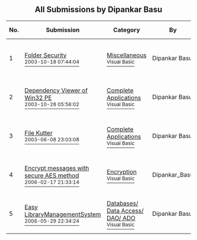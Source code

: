﻿<div align="center">

## All Submissions by Dipankar Basu

</div>

No.  | Submission | Category | By   | User Rating
---- | ---------- | -------- | ---- | -----------
1 | [Folder Security<br /><sup>2003-10-18 07:44:04</sup>](https://github.com/Planet-Source-Code/dipankar-basu-folder-security__1-49319) | [Miscellaneous<br /><sup>Visual Basic</sup>](../ByCategory/miscellaneous__1-1.md) | Dipankar Basu | 4.6 (32 globes from 7 users)
2 | [Dependency Viewer of Win32 PE<br /><sup>2003-10-28 05:56:02</sup>](https://github.com/Planet-Source-Code/dipankar-basu-dependency-viewer-of-win32-pe__1-49314) | [Complete Applications<br /><sup>Visual Basic</sup>](../ByCategory/complete-applications__1-27.md) | Dipankar Basu | 4.7 (28 globes from 6 users)
3 | [File Kutter<br /><sup>2003-06-08 23:03:08</sup>](https://github.com/Planet-Source-Code/dipankar-basu-file-kutter__1-52434) | [Complete Applications<br /><sup>Visual Basic</sup>](../ByCategory/complete-applications__1-27.md) | Dipankar Basu | 4.0 (20 globes from 5 users)
4 | [Encrypt messages with secure AES method<br /><sup>2006-02-17 21:33:14</sup>](https://github.com/Planet-Source-Code/dipankar-basu-encrypt-messages-with-secure-aes-method__1-64437) | [Encryption<br /><sup>Visual Basic</sup>](../ByCategory/encryption__1-48.md) | Dipankar\_Basu | 4.3 (13 globes from 3 users)
5 | [Easy LibraryManagementSystem<br /><sup>2006-05-29 22:34:24</sup>](https://github.com/Planet-Source-Code/dipankar-basu-easy-librarymanagementsystem__1-65575) | [Databases/ Data Access/ DAO/ ADO<br /><sup>Visual Basic</sup>](../ByCategory/databases-data-access-dao-ado__1-6.md) | Dipankar Basu | 4.3 (13 globes from 3 users)
